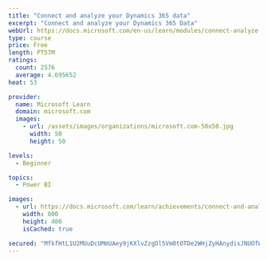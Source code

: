 ```yaml
---
title: "Connect and analyze your Dynamics 365 data​"
excerpt: "Connect and analyze your Dynamics 365 Data​"
webUrl: https://docs.microsoft.com/en-us/learn/modules/connect-analyze-dynamics-365-data/
type: course
price: Free
length: PT57M
ratings:
  count: 2576
  average: 4.695652
heat: 53

provider:
  name: Microsoft Learn
  domain: microsoft.com
  images:
    - url: /assets/images/organizations/microsoft.com-50x50.jpg
      width: 50
      height: 50

levels:
  - Beginner

topics:
  - Power BI

images:
  - url: https://docs.microsoft.com/learn/achievements/connect-and-analyze-your-microsoft-dynamics-365-data-social.png
    width: 800
    height: 400
    isCached: true

secured: "MfkfHtL1U2MUuDcUMmUAey9jKXlvZzgOl5Vm0tOTDe2WHjZyHAnydisJNUOfWQXA8FMVOlB8v9ISjx+0h/r/Khg67uSkFbtbURqDwxeZ9uBaYLuZn2BhzZfPGMZ+AIcGitggPmgad8rdwWsGEWAK1uXPJWEeXgCeVemEr46zUcpmlkGXI5wrV/+806DNzMAYoP8da6f8rIndMWMWmS8YIroPpzolgsvxo9TOdC2TVFM7i0oRQ4MX6J0UQH7Tdbf/su2IwXOKN/0jm/LWjym0Ljj3YmO/wm282zPLPjSTMJO9xkYbuADha+jCTY68pLVgUrzslbNuyvwXvIhBBLeM3Esi0ofE9sptSn9Rguyi27KkMRodf4ShUh2uUgDMx9VGKjYlo9dKoJ24SN2uY+M73gsU3KdlPCziPxyF1VNbmHE=;DGKJdQnNg2mvawr2gIkvIA=="
---
```


